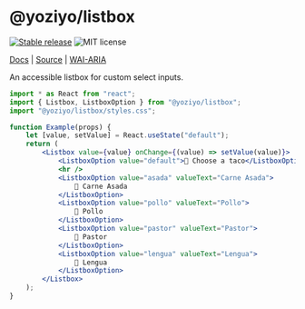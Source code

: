 # @yoziyo/listbox

[![Stable release](https://img.shields.io/npm/v/@yoziyo/listbox.svg)](https://npm.im/@yoziyo/listbox) ![MIT license](https://badgen.now.sh/badge/license/MIT)

[Docs](https://reach.tech/listbox) | [Source](https://github.com/reach/reach-ui/tree/main/packages/listbox) | [WAI-ARIA](https://www.w3.org/TR/wai-aria-practices-1.2/#Listbox)

An accessible listbox for custom select inputs.

```jsx
import * as React from "react";
import { Listbox, ListboxOption } from "@yoziyo/listbox";
import "@yoziyo/listbox/styles.css";

function Example(props) {
	let [value, setValue] = React.useState("default");
	return (
		<Listbox value={value} onChange={(value) => setValue(value)}>
			<ListboxOption value="default">🌮 Choose a taco</ListboxOption>
			<hr />
			<ListboxOption value="asada" valueText="Carne Asada">
				🌮 Carne Asada
			</ListboxOption>
			<ListboxOption value="pollo" valueText="Pollo">
				🌮 Pollo
			</ListboxOption>
			<ListboxOption value="pastor" valueText="Pastor">
				🌮 Pastor
			</ListboxOption>
			<ListboxOption value="lengua" valueText="Lengua">
				🌮 Lengua
			</ListboxOption>
		</Listbox>
	);
}
```

